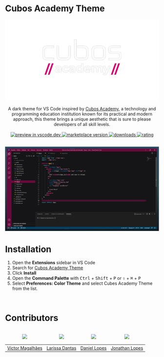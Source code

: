# Cubos Academy Theme

<div align="center">
    <img src="https://raw.githubusercontent.com/cubos-academy/academy_vscode_theme/main/images/logo.png" alt="Logo">
</div>

<br>

<div align="center">
A dark theme for VS Code inspired by <a href="https://cubos.academy/" target="_blank">Cubos Academy</a>, a technology and programming education institution known for its practical and modern approach, this theme brings a unique aesthetic that is sure to please developers of all skill levels.<br><br>
<!-- Preview in vscode.dev -->
<a href="https://vscode.dev/theme/CubosAcademy.cubos-academy">
    <img alt="preview in vscode.dev" src="https://img.shields.io/badge/preview%20in-vscode.dev-1C1E26?style=for-the-badge&labelColor=1C1E26&color=660a3b">
</a> 
<!-- marketplace version -->
<a href="https://marketplace.visualstudio.com/items?itemName=CubosAcademy.cubos-academy">
    <img alt="marketplace version" src="https://img.shields.io/vscode-marketplace/v/CubosAcademy.cubos-academy.svg?style=for-the-badge&labelColor=1C1E26&color=660a3b">
</a>
<!-- downloads -->
<a href="https://marketplace.visualstudio.com/items?itemName=CubosAcademy.cubos-academy">
    <img alt="downloads" src="https://img.shields.io/visual-studio-marketplace/d/CubosAcademy.cubos-academy.svg?style=for-the-badge&labelColor=1C1E26&color=660a3b">
</a>
<!-- rating -->
<a href="https://marketplace.visualstudio.com/items?itemName=CubosAcademy.cubos-academy">
    <img alt="rating" src="https://img.shields.io/visual-studio-marketplace/stars/CubosAcademy.cubos-academy.svg?style=for-the-badge&labelColor=1C1E26&color=660a3b">
</a>
</div>
<br/>

![](https://raw.githubusercontent.com/cubos-academy/academy_vscode_theme/main/images/example.png)

# Installation

1. Open the **Extensions** sidebar in VS Code
2. Search for [Cubos Academy Theme](https://marketplace.visualstudio.com/items?itemName=DaltonMenezes.aura-themehttps://marketplace.visualstudio.com/items?itemName=CubosAcademy.cubos-academy)
3. Click **Install**
4. Open the **Command Palette** with <kbd>Ctrl</kbd> + <kbd>Shift</kbd> + <kbd>P</kbd> or <kbd>⇧</kbd> + <kbd>⌘</kbd> + <kbd>P</kbd>
5. Select **Preferences: Color Theme** and select Cubes Academy Theme from the list.

<br/>

# Contributors

<table>
  <thead>
    <tr>
      <td valign="bottom">
        <p align="center">
          <a href="https://github.com/vhfmag">
            <img
              src="https://github.com/vhfmag.png?size=100"
              align="center"
            />
          </a>
        </p>
      </td>
      <td valign="bottom">
        <p align="center">
          <a href="https://github.com/RikoKami">
            <img
              src="https://github.com/RikoKami.png?size=100"
              align="center"
            />
          </a>
        </p>
      </td>
      <td valign="bottom">
        <p align="center">
          <a href="https://github.com/danieldeandradelopes">
            <img
              src="https://github.com/danieldeandradelopes.png?size=100"
              align="center"
            />
          </a>
        </p>
      </td>
      <td valign="bottom">
        <p align="center">
          <a href="https://github.com/jonathan-lopes">
            <img
              src="https://github.com/jonathan-lopes.png?size=100"
              align="center"
            />
          </a>
        </p>
      </td>
    </tr>
  </thead>

  <tbody>
    <td>
        <a href="https://github.com/vhfmag">Victor Magalhães</a>
    </td>
    <td>
        <a href="https://github.com/RikoKami">Larissa Dantas</a>
    </td>
    <td>
        <a href="https://github.com/danieldeandradelopes">Daniel Lopes</a>
    </td>
    <td>
        <a href="https://github.com/jonathan-lopes">Jonathan Lopes</a>
    </td>
  </tbody>
</table>
